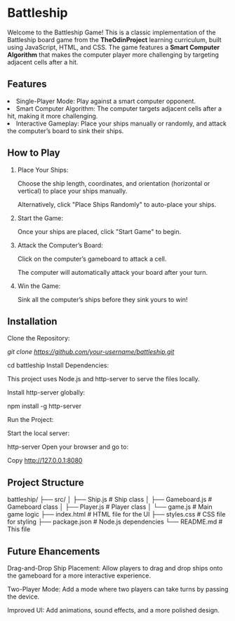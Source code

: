 # Battleship

Welcome to the Battleship Game! This is a classic implementation of the Battleship board game from the <b>TheOdinProject</b> learning curriculum, built using JavaScript, HTML, and CSS. The game features a <b>Smart Computer Algorithm</b> that makes the computer player more challenging by targeting adjacent cells after a hit.

## Features
<li>Single-Player Mode: Play against a smart computer opponent.</li>

<li>Smart Computer Algorithm: The computer targets adjacent cells after a hit, making it more challenging.</li>

<li>Interactive Gameplay: Place your ships manually or randomly, and attack the computer’s board to sink their ships.</li>

## How to Play

<ol>
<li>Place Your Ships:</li>

Choose the ship length, coordinates, and orientation (horizontal or vertical) to place your ships manually.

Alternatively, click "Place Ships Randomly" to auto-place your ships.

<li>Start the Game:</li>

Once your ships are placed, click "Start Game" to begin.

<li>Attack the Computer’s Board:</li>

Click on the computer’s gameboard to attack a cell.

The computer will automatically attack your board after your turn.

<li>Win the Game:</li>

Sink all the computer’s ships before they sink yours to win!
</ol>

## Installation
Clone the Repository:

<i>git clone https://github.com/your-username/battleship.git</i>

cd battleship
Install Dependencies:

This project uses Node.js and http-server to serve the files locally.

Install http-server globally:

npm install -g http-server

Run the Project:

Start the local server:

http-server
Open your browser and go to:

Copy
http://127.0.0.1:8080


## Project Structure

battleship/
├── src/
│   ├── Ship.js          # Ship class
│   ├── Gameboard.js     # Gameboard class
│   ├── Player.js        # Player class
│   └── game.js          # Main game logic
├── index.html           # HTML file for the UI
├── styles.css           # CSS file for styling
├── package.json         # Node.js dependencies
└── README.md            # This file

## Future Ehancements

Drag-and-Drop Ship Placement: Allow players to drag and drop ships onto the gameboard for a more interactive experience.

Two-Player Mode: Add a mode where two players can take turns by passing the device.

Improved UI: Add animations, sound effects, and a more polished design.
